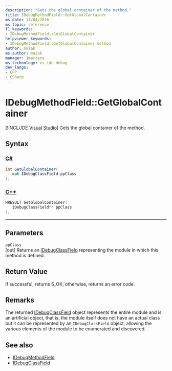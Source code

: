 ```yaml
---
description: "Gets the global container of the method."
title: IDebugMethodField::GetGlobalContainer
ms.date: 11/04/2016
ms.topic: reference
f1_keywords:
- IDebugMethodField::GetGlobalContainer
helpviewer_keywords:
- IDebugMethodField::GetGlobalContainer method
author: maiak
ms.author: maiak
manager: jmartens
ms.technology: vs-ide-debug
dev_langs:
- CPP
- CSharp
---
```

# IDebugMethodField::GetGlobalContainer

 [!INCLUDE [Visual Studio](~/includes/applies-to-version/vs-windows-only.md)]
Gets the global container of the method.

## Syntax

### [C#](#tab/csharp)
```csharp
int GetGlobalContainer(
   out IDebugClassField ppClass
);
```
### [C++](#tab/cpp)
```cpp
HRESULT GetGlobalContainer(
   IDebugClassField** ppClass
);
```
---

## Parameters
`ppClass`\
[out] Returns an [IDebugClassField](../../../extensibility/debugger/reference/idebugclassfield.md) representing the module in which this method is defined.

## Return Value
 If successful, returns S_OK; otherwise, returns an error code.

## Remarks
 The returned [IDebugClassField](../../../extensibility/debugger/reference/idebugclassfield.md) object represents the entire module and is an artificial object, that is, the module itself does not have an actual class but it can be represented by an `IDebugClassField` object, allowing the various elements of the module to be enumerated and discovered.

## See also
- [IDebugMethodField](../../../extensibility/debugger/reference/idebugmethodfield.md)
- [IDebugClassField](../../../extensibility/debugger/reference/idebugclassfield.md)
